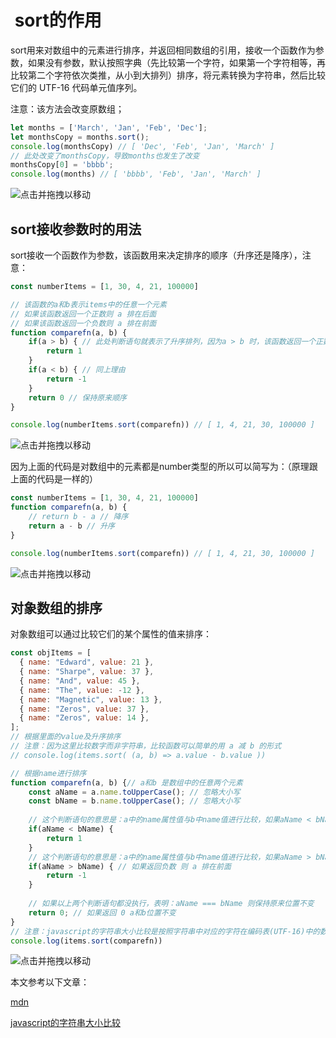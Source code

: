 
#  sort的作用

sort用来对数组中的元素进行排序，并返回相同数组的引用，接收一个函数作为参数，如果没有参数，默认按照字典（先比较第一个字符，如果第一个字符相等，再比较第二个字符依次类推，从小到大排列）排序，将元素转换为字符串，然后比较它们的 UTF-16 代码单元值序列。

注意：该方法会改变原数组；

```javascript
let months = ['March', 'Jan', 'Feb', 'Dec'];
let monthsCopy = months.sort();
console.log(monthsCopy) // [ 'Dec', 'Feb', 'Jan', 'March' ]
// 此处改变了monthsCopy，导致months也发生了改变
monthsCopy[0] = 'bbbb';
console.log(months) // [ 'bbbb', 'Feb', 'Jan', 'March' ]
```

![](<> "点击并拖拽以移动")

## sort接收参数时的用法

sort接收一个函数作为参数，该函数用来决定排序的顺序（升序还是降序），注意：

```javascript
const numberItems = [1, 30, 4, 21, 100000]

// 该函数的a和b表示items中的任意一个元素
// 如果该函数返回一个正数则 a 排在后面
// 如果该函数返回一个负数则 a 排在前面
function comparefn(a, b) {
    if(a > b) { // 此处判断语句就表示了升序排列，因为a > b 时，该函数返回一个正数，a排在后面
	    return 1
    }
    if(a < b) { // 同上理由
	    return -1
    }
    return 0 // 保持原来顺序
}

console.log(numberItems.sort(comparefn)) // [ 1, 4, 21, 30, 100000 ]
```

![](<> "点击并拖拽以移动")

因为上面的代码是对数组中的元素都是number类型的所以可以简写为：（原理跟上面的代码是一样的）

```javascript
const numberItems = [1, 30, 4, 21, 100000]
function comparefn(a, b) {
    // return b - a // 降序
    return a - b // 升序
}

console.log(numberItems.sort(comparefn)) // [ 1, 4, 21, 30, 100000 ]
```

![](<> "点击并拖拽以移动")

## 对象数组的排序

对象数组可以通过比较它们的某个属性的值来排序：

```javascript
const objItems = [
  { name: "Edward", value: 21 },
  { name: "Sharpe", value: 37 },
  { name: "And", value: 45 },
  { name: "The", value: -12 },
  { name: "Magnetic", value: 13 },
  { name: "Zeros", value: 37 },
  { name: "Zeros", value: 14 },
];
// 根据里面的value及升序排序
// 注意：因为这里比较数字而非字符串，比较函数可以简单的用 a 减 b 的形式
// console.log(items.sort( (a, b) => a.value - b.value ))

// 根据name进行排序
function comparefn(a, b) {// a和b 是数组中的任意两个元素
	const aName = a.name.toUpperCase(); // 忽略大小写
	const bName = b.name.toUpperCase(); // 忽略大小写
	
	// 这个判断语句的意思是：a中的name属性值与b中name值进行比较，如果aName < bName 则 a就排在后面
	if(aName < bName) { 
		return 1
	}
	// 这个判断语句的意思是：a中的name属性值与b中name值进行比较，如果aName > bName 则 a就排在前面
	if(aName > bName) { // 如果返回负数 则 a 排在前面
		return -1
	}
	
	// 如果以上两个判断语句都没执行，表明：aName === bName 则保持原来位置不变
	return 0; // 如果返回 0 a和b位置不变
}
// 注意：javascript的字符串大小比较是按照字符串中对应的字符在编码表(UTF-16)中的数值的大小来进行比较的，比如'abcd'和'abaa'进行比较，先比较第一个字符，发现他们都是a大小一样，然后就会比较第二个发现都是b,然后比较第三个字符c的编码大于a,比较出了大小，所以字符串abcd大于字符串abaa
console.log(items.sort(comparefn))
```

![](<> "点击并拖拽以移动")

本文参考以下文章：

[mdn](https://developer.mozilla.org/zh-CN/docs/Web/JavaScript/Reference/Global_Objects/Array/sort "mdn")

[javascript的字符串大小比较](https://www.cnblogs.com/ZiYangZhou/p/8407346.html "javascript的字符串大小比较")

​